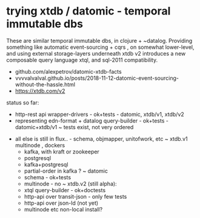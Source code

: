 # trying xtdb / datomic - temporal immutable dbs

These are similar temporal immutable dbs, in clojure + ~datalog. 
Providing something like automatic event-sourcing + cqrs , on somewhat lower-level, and using external storage-layers underneath
xtdb v2 introduces a new composable query language xtql, and sql-2011 compatibility.

* github.com/alexpetrov/datomic-xtdb-facts
* vvvvalvalval.github.io/posts/2018-11-12-datomic-event-sourcing-without-the-hassle.html
* https://xtdb.com/v2

status so far: 
 + http-rest api wrapper-drivers - ok+tests - datomic, xtdb/v1, xtdb/v2
 + representing edn-format + datalog query-builder - ok+tests - datomic+xtdb/v1
 ~ tests exist, not very ordered
 - all else is still in flux.. - schema, objmapper, unitofwork, etc
 ~ xtdb.v1 multinode , dockers
 	+ kafka, with kraft or zookeeper
	+ postgresql
	+ kafka+postgresql
	- partial-order in kafka ?
 ~ datomic
 	+ schema - ok+tests
 	- multinode - no
 ~ xtdb.v2 (still alpha):
	+ xtql query-builder - ok+doctests 
	+ http-api over transit-json - only few tests
	- http-api over json-ld (not yet)
	- multinode etc non-local install?

